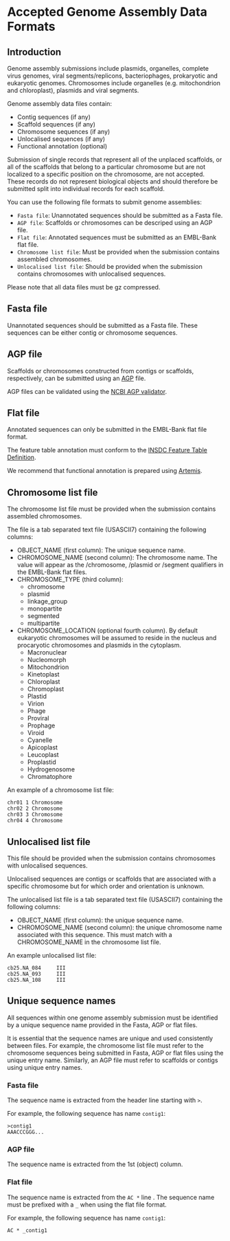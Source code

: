 # Accepted Genome Assembly Data Formats

## Introduction

Genome assembly submissions include plasmids, organelles, complete virus genomes, viral segments/replicons, 
bacteriophages, prokaryotic and eukaryotic genomes. Chromosomes include organelles (e.g. mitochondrion and 
chloroplast), plasmids and viral segments.
 
Genome assembly data files contain:
- Contig sequences (if any)
- Scaffold sequences (if any)
- Chromosome sequences (if any)
- Unlocalised sequences (if any)
- Functional annotation (optional)

Submission of single records that represent all of the unplaced scaffolds, or all of the scaffolds that belong to a particular chromosome but are not localized to a specific position on the chromosome, are not accepted. These records do not represent biological objects and should therefore be submitted split into individual records for each scaffold.

You can use the following file formats to submit genome assemblies:

- `Fasta file`: Unannotated sequences should be submitted as a Fasta file.
- `AGP file`: Scaffolds or chromosomes can be descriped using an AGP file.
- `Flat file`: Annotated sequences must be submitted as an EMBL-Bank flat file.
- `Chromosome list file`: Must be provided when the submission contains assembled chromosomes.
- `Unlocalised list file`: Should be provided when the submission contains chromosomes with unlocalised sequences.

Please note that all data files must be gz compressed. 

## Fasta file

Unannotated sequences should be submitted as a Fasta file. These sequences can be either
contig or chromosome sequences.

## AGP file

Scaffolds or chromosomes constructed from contigs or scaffolds, respectively, can be submitted using 
an [AGP](https://www.ncbi.nlm.nih.gov/assembly/agp/AGP_Specification/) file.

AGP files can be validated using the [NCBI AGP validator](https://www.ncbi.nlm.nih.gov/assembly/agp/AGP_Validation/).

## Flat file	

Annotated sequences can only be submitted in the EMBL-Bank flat file format. 

The feature table annotation must conform to the [INSDC Feature Table Definition](http://www.insdc.org/files/feature_table.html).

We recommend that functional annotation is prepared using [Artemis](https://www.sanger.ac.uk/science/tools/artemis).

## Chromosome list file

The chromosome list file must be provided when the submission contains assembled chromosomes. 

The file is a tab separated text file (USASCII7) containing the following columns:

- OBJECT_NAME (first column): The unique sequence name.
- CHROMOSOME_NAME (second column): The chromosome name. The value will appear as the /chromosome, /plasmid or /segment qualifiers in the EMBL-Bank flat files.
- CHROMOSOME_TYPE (third column):
    - chromosome
    - plasmid
    - linkage_group
    - monopartite
    - segmented
    - multipartite  
- CHROMOSOME_LOCATION (optional fourth column). By default eukaryotic chromosomes will be assumed to reside in the nucleus 
and procaryotic chromosomes and plasmids in the cytoplasm.
    - Macronuclear
    - Nucleomorph
    - Mitochondrion
    - Kinetoplast
    - Chloroplast
    - Chromoplast
    - Plastid
    - Virion
    - Phage
    - Proviral
    - Prophage
    - Viroid
    - Cyanelle
    - Apicoplast
    - Leucoplast
    - Proplastid
    - Hydrogenosome
    - Chromatophore

An example of a chromosome list file:

```
chr01 1 Chromosome
chr02 2 Chromosome
chr03 3 Chromosome
chr04 4 Chromosome
```   
    
## Unlocalised list file

This file should be provided when the submission contains chromosomes with unlocalised sequences.

Unlocalised sequences are contigs or scaffolds that are associated with a specific chromosome but 
for which order and orientation is unknown.

The unlocalised list file is a tab separated text file (USASCII7) containing the following columns: 

- OBJECT_NAME (first column): the unique sequence name.
- CHROMOSOME_NAME (second column): the unique chromosome name associated with this sequence. This
  must match with a CHROMOSOME_NAME in the chromosome list file.

An example unlocalised list file:

```
cb25.NA_084     III
cb25.NA_093     III
cb25.NA_108     III
```   
## Unique sequence names

All sequences within one genome assembly submission
must be identified by a unique sequence name provided in the Fasta, AGP or flat files.

It is essential that the sequence names are unique and used consistently between files. For example, the 
chromosome list file must refer to the chromosome sequences being submitted in Fasta, AGP or flat files 
using the unique entry name. Similarly, an AGP file must refer to scaffolds or contigs using unique entry names.

### Fasta file

The sequence name is extracted from the header line starting with `>`.

For example, the following sequence has name `contig1`:

```
>contig1
AAACCCGGG...
```

### AGP file

The sequence name is extracted from the 1st (object) column.

### Flat file

The sequence name is extracted from the `AC *` line . The sequence name must be prefixed with a `_` 
when using the flat file format.

For example, the following sequence has name `contig1`:

```
AC * _contig1
 ```

